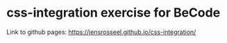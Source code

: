 # css-integration exercise for BeCode
Link to github pages: https://jensrosseel.github.io/css-integration/
